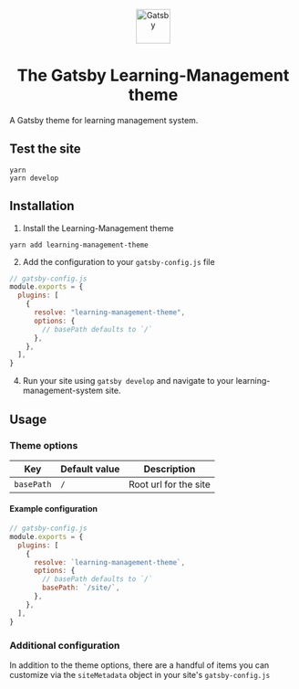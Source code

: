 <p align="center">
  <a href="https://www.gatsbyjs.com">
    <img alt="Gatsby" src="https://www.gatsbyjs.com/Gatsby-Monogram.svg" width="60" />
  </a>
</p>
<h1 align="center">
  The Gatsby Learning-Management theme
</h1>

A Gatsby theme for learning management system.

## Test the site

```
yarn
yarn develop
```

## Installation

1. Install the Learning-Management theme

```shell
yarn add learning-management-theme
```

2. Add the configuration to your `gatsby-config.js` file

```js
// gatsby-config.js
module.exports = {
  plugins: [
    {
      resolve: "learning-management-theme",
      options: {
        // basePath defaults to `/`
      },
    },
  ],
}
```

4. Run your site using `gatsby develop` and navigate to your learning-management-system site.

## Usage

### Theme options

| Key        | Default value | Description           |
| ---------- | ------------- | --------------------- |
| `basePath` | `/`           | Root url for the site |

#### Example configuration

```js
// gatsby-config.js
module.exports = {
  plugins: [
    {
      resolve: `learning-management-theme`,
      options: {
        // basePath defaults to `/`
        basePath: `/site/`,
      },
    },
  ],
}
```

### Additional configuration

In addition to the theme options, there are a handful of items you can customize via the `siteMetadata` object in your site's `gatsby-config.js`
